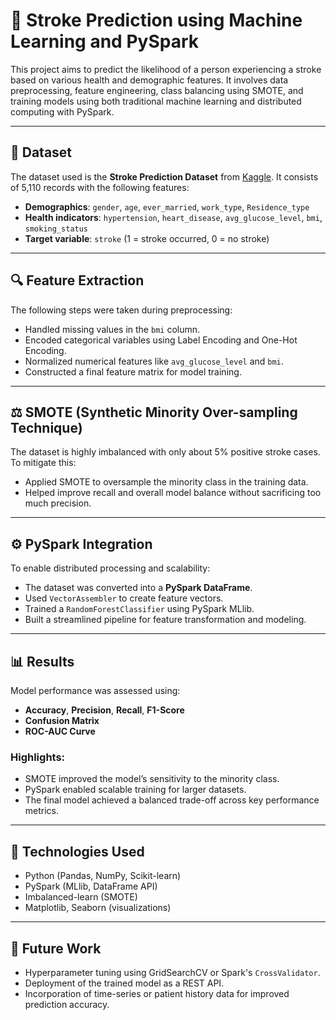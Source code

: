 # 🧠 Stroke Prediction using Machine Learning and PySpark

This project aims to predict the likelihood of a person experiencing a stroke based on various health and demographic features. It involves data preprocessing, feature engineering, class balancing using SMOTE, and training models using both traditional machine learning and distributed computing with PySpark.

---

## 📁 Dataset

The dataset used is the **Stroke Prediction Dataset** from [Kaggle](https://www.kaggle.com/datasets/fedesoriano/stroke-prediction-dataset). It consists of 5,110 records with the following features:

- **Demographics**: `gender`, `age`, `ever_married`, `work_type`, `Residence_type`
- **Health indicators**: `hypertension`, `heart_disease`, `avg_glucose_level`, `bmi`, `smoking_status`
- **Target variable**: `stroke` (1 = stroke occurred, 0 = no stroke)

---

## 🔍 Feature Extraction

The following steps were taken during preprocessing:

- Handled missing values in the `bmi` column.
- Encoded categorical variables using Label Encoding and One-Hot Encoding.
- Normalized numerical features like `avg_glucose_level` and `bmi`.
- Constructed a final feature matrix for model training.

---

## ⚖️ SMOTE (Synthetic Minority Over-sampling Technique)

The dataset is highly imbalanced with only about 5% positive stroke cases. To mitigate this:

- Applied SMOTE to oversample the minority class in the training data.
- Helped improve recall and overall model balance without sacrificing too much precision.

---

## ⚙️ PySpark Integration

To enable distributed processing and scalability:

- The dataset was converted into a **PySpark DataFrame**.
- Used `VectorAssembler` to create feature vectors.
- Trained a `RandomForestClassifier` using PySpark MLlib.
- Built a streamlined pipeline for feature transformation and modeling.

---

## 📊 Results

Model performance was assessed using:

- **Accuracy**, **Precision**, **Recall**, **F1-Score**
- **Confusion Matrix**
- **ROC-AUC Curve**

### Highlights:
- SMOTE improved the model’s sensitivity to the minority class.
- PySpark enabled scalable training for larger datasets.
- The final model achieved a balanced trade-off across key performance metrics.

---

## 🚀 Technologies Used

- Python (Pandas, NumPy, Scikit-learn)
- PySpark (MLlib, DataFrame API)
- Imbalanced-learn (SMOTE)
- Matplotlib, Seaborn (visualizations)

---

## 📌 Future Work

- Hyperparameter tuning using GridSearchCV or Spark's `CrossValidator`.
- Deployment of the trained model as a REST API.
- Incorporation of time-series or patient history data for improved prediction accuracy.
